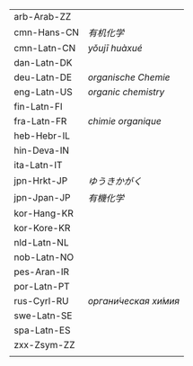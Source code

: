 | | |
|-|-|
| arb-Arab-ZZ |  |
| cmn-Hans-CN | _有机化学_ |
| cmn-Latn-CN | _yǒujī huàxué_ |
| dan-Latn-DK |  |
| deu-Latn-DE | _organische Chemie_ |
| eng-Latn-US | _organic chemistry_ |
| fin-Latn-FI |  |
| fra-Latn-FR | _chimie organique_ |
| heb-Hebr-IL |  |
| hin-Deva-IN |  |
| ita-Latn-IT |  |
| jpn-Hrkt-JP | _ゆうきかがく_ |
| jpn-Jpan-JP | _有機化学_ |
| kor-Hang-KR |  |
| kor-Kore-KR |  |
| nld-Latn-NL |  |
| nob-Latn-NO |  |
| pes-Aran-IR |  |
| por-Latn-PT |  |
| rus-Cyrl-RU | _органи́ческая хи́мия_ |
| swe-Latn-SE |  |
| spa-Latn-ES |  |
| zxx-Zsym-ZZ |  |
|  |  |

